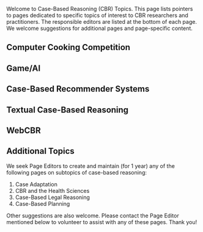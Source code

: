 Welcome to Case-Based Reasoning (CBR) Topics. This page lists pointers to pages dedicated to specific topics of interest to CBR researchers and practitioners. The responsible editors are listed at the bottom of each page. We welcome suggestions for additional pages and page-specific content.


## Computer Cooking Competition

## Game/AI

## Case-Based Recommender Systems

## Textual Case-Based Reasoning

## WebCBR

## Additional Topics

We seek Page Editors to create and maintain (for 1 year) any of the following pages on subtopics of case-based reasoning:
1. Case Adaptation
2. CBR and the Health Sciences
3. Case-Based Legal Reasoning
4. Case-Based Planning

Other suggestions are also welcome. Please contact the Page Editor mentioned below to volunteer to assist with any of these pages. Thank you!
